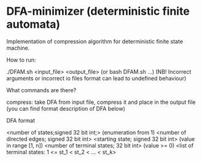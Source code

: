 # DFA-minimizer (deterministic finite automata)
Implementation of compression algorithm for deterministic finite state machine.

How to run:

./DFAM.sh <command> <input_file> <output_file> (or bash DFAM.sh ...)
(NB! Incorrect arguments or incorrect io files format can lead to undefined behaviour)

What commands are there?

compress: take DFA from input file, compress it and place in the output file
(you can find format description of DFA below)

DFA format

<number of states;signed 32 bit int;> (enumeration from 1)
<number of directed edges; signed 32 bit int>
<starting state; signed 32 bit int> (value in range [1, n])
<number of terminal states; 32 bit int> (value >= 0)
<list of terminal states: 1 <= st_1 < st_2 < ... < st_k>
